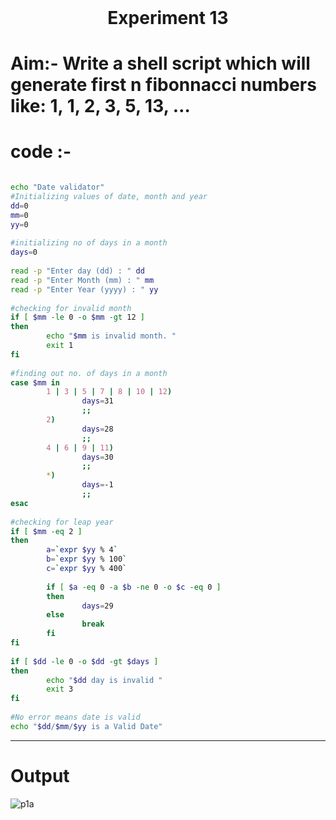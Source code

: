 <h1 align="center" style="margin-top: 0px;"> Experiment 13 </h1> 

#   Aim:-   Write a shell script which will generate first n fibonnacci numbers like: 1, 1, 2, 3, 5, 13, …

#   code :- 

```bash

echo "Date validator"
#Initializing values of date, month and year
dd=0
mm=0
yy=0
 
#initializing no of days in a month
days=0
 
read -p "Enter day (dd) : " dd
read -p "Enter Month (mm) : " mm
read -p "Enter Year (yyyy) : " yy
 
#checking for invalid month
if [ $mm -le 0 -o $mm -gt 12 ]
then
        echo "$mm is invalid month. "
        exit 1
fi
 
#finding out no. of days in a month
case $mm in
        1 | 3 | 5 | 7 | 8 | 10 | 12)
                days=31
                ;;
        2)
                days=28
                ;;
        4 | 6 | 9 | 11)
                days=30
                ;;
        *)
                days=-1
                ;;
esac
 
#checking for leap year
if [ $mm -eq 2 ]
then
        a=`expr $yy % 4`
        b=`expr $yy % 100`
        c=`expr $yy % 400`
 
        if [ $a -eq 0 -a $b -ne 0 -o $c -eq 0 ]
        then
                days=29
        else
                break
        fi
fi
 
if [ $dd -le 0 -o $dd -gt $days ]
then
        echo "$dd day is invalid "
        exit 3
fi
 
#No error means date is valid
echo "$dd/$mm/$yy is a Valid Date"

```
<hr />

# Output


![p1a](https://hiren14.github.io/OS_050/output/exp13.png)
